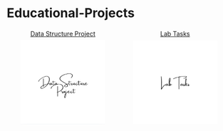 # Educational-Projects

<table>
    <thead>
        <tr>
<td align="center" width="25%"><a href="https://github.com/AGhaith/University-System">         Data Structure Project    </a></td>
<td align="center" width="25%"><a href="https://github.com/AGhaith/Lab-Tasks/tree/master">         Lab Tasks    </a></td>
        </tr>
        <tr>
<td align="center"><a href="https://github.com/AGhaith/University-System/blob/master/README.md">        <img src="/Logos/DS Project.png"          width="80%"></img></a></td>
<td align="center"><a href="https://github.com/AGhaith/Lab-Tasks/tree/master">        <img src="/Logos/Lab Tasks 1.png"          width="80%"></img></a></td>
        </tr>
        </tr>
    </thead>

</table>
</table>
